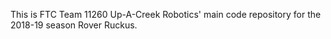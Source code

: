 This is FTC Team 11260 Up-A-Creek Robotics' main code repository for the 2018-19 season Rover Ruckus.
